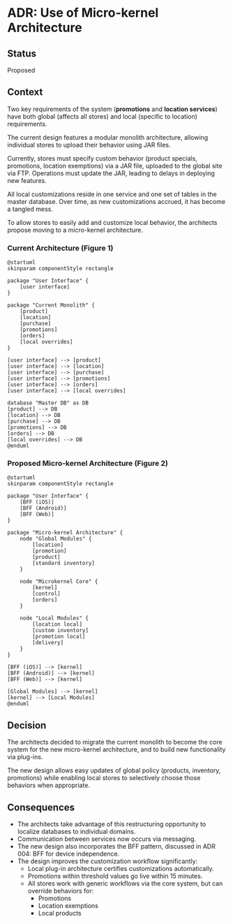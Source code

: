 # ADR: Use of Micro-kernel Architecture

## Status
Proposed

## Context
Two key requirements of the system (**promotions** and **location services**) have both global (affects all stores) and local (specific to location) requirements.

The current design features a modular monolith architecture, allowing individual stores to upload their behavior using JAR files.

Currently, stores must specify custom behavior (product specials, promotions, location exemptions) via a JAR file, uploaded to the global site via FTP. Operations must update the JAR, leading to delays in deploying new features.

All local customizations reside in one service and one set of tables in the master database. Over time, as new customizations accrued, it has become a tangled mess.

To allow stores to easily add and customize local behavior, the architects propose moving to a micro-kernel architecture.

### Current Architecture (Figure 1)

```plantuml
@startuml
skinparam componentStyle rectangle

package "User Interface" {
    [user interface]
}

package "Current Monolith" {
    [product]
    [location]
    [purchase]
    [promotions]
    [orders]
    [local overrides]
}

[user interface] --> [product]
[user interface] --> [location]
[user interface] --> [purchase]
[user interface] --> [promotions]
[user interface] --> [orders]
[user interface] --> [local overrides]

database "Master DB" as DB
[product] --> DB
[location] --> DB
[purchase] --> DB
[promotions] --> DB
[orders] --> DB
[local overrides] --> DB
@enduml
```

###  Proposed Micro-kernel Architecture (Figure 2)

```plantuml
@startuml
skinparam componentStyle rectangle

package "User Interface" {
    [BFF (iOS)]
    [BFF (Android)]
    [BFF (Web)]
}

package "Micro-kernel Architecture" {
    node "Global Modules" {
        [location]
        [promotion]
        [product]
        [standard inventory]
    }

    node "Microkernel Core" {
        [kernel]
        [control]
        [orders]
    }

    node "Local Modules" {
        [location local]
        [custom inventory]
        [promotion local]
        [delivery]
    }
}

[BFF (iOS)] --> [kernel]
[BFF (Android)] --> [kernel]
[BFF (Web)] --> [kernel]

[Global Modules] --> [kernel]
[kernel] --> [Local Modules]
@enduml
```

## Decision

The architects decided to migrate the current monolith to become the core system for the new micro-kernel architecture, and to build new functionality via plug-ins.

The new design allows easy updates of global policy (products, inventory, promotions) while enabling local stores to selectively choose those behaviors when appropriate.

## Consequences
- The architects take advantage of this restructuring opportunity to localize databases to individual domains. 
- Communication between services now occurs via messaging. 
- The new design also incorporates the BFF pattern, discussed in ADR 004: BFF for device independence. 
- The design improves the customization workflow significantly:
  - Local plug-in architecture certifies customizations automatically. 
  - Promotions within threshold values go live within 15 minutes. 
  - All stores work with generic workflows via the core system, but can override behaviors for:
    - Promotions
    - Location exemptions
    - Local products